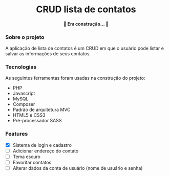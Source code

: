 
<h1  align="center">CRUD lista de contatos</h1>
<h4 align="center"> 🚧 Em construção... 🚧 </h4>

### Sobre o projeto
<p>A aplicação de lista de contatos é um CRUD em que o usuário pode listar e salvar as informações de seus contatos. </p>

###  Tecnologias

As seguintes ferramentas foram usadas na construção do projeto:

* PHP
* Javascript
* MySQL
* Composer
* Padrão de arquitetura MVC
* HTML5 e CSS3
* Pré-processador SASS 

### Features 
- [X]  Sistema de login e cadastro
- [ ]  Adicionar endereço do contato
- [ ] Tema escuro
- [ ] Favoritar contatos
- [ ] Alterar dados da conta de usuário (nome de usuário e senha)
